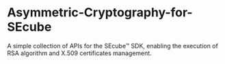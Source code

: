 # Asymmetric-Cryptography-for-SEcube
A simple collection of APIs for the SEcube™ SDK, enabling the execution of RSA algorithm and X.509 certificates management.
